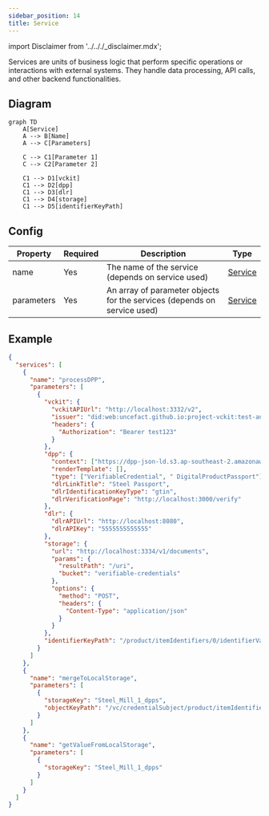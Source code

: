 ```yaml
---
sidebar_position: 14
title: Service
---
```


import Disclaimer from '../.././\_disclaimer.mdx';

<Disclaimer />

Services are units of business logic that perform specific operations or interactions with external systems. They handle data processing, API calls, and other backend functionalities.

## Diagram

```mermaid
graph TD
    A[Service]
    A --> B[Name]
    A --> C[Parameters]

    C --> C1[Parameter 1]
    C --> C2[Parameter 2]

    C1 --> D1[vckit]
    C1 --> D2[dpp]
    C1 --> D3[dlr]
    C1 --> D4[storage]
    C1 --> D5[identifierKeyPath]
```

## Config

| Property   | Required | Description                                                              | Type                                 |
| ---------- | -------- | ------------------------------------------------------------------------ | ------------------------------------ |
| name       | Yes      | The name of the service (depends on service used)                        | [Service](/docs/mock-apps/services/) |
| parameters | Yes      | An array of parameter objects for the services (depends on service used) | [Service](/docs/mock-apps/services/) |

## Example

```json
{
  "services": [
    {
      "name": "processDPP",
      "parameters": [
        {
          "vckit": {
            "vckitAPIUrl": "http://localhost:3332/v2",
            "issuer": "did:web:uncefact.github.io:project-vckit:test-and-development",
            "headers": {
              "Authorization": "Bearer test123"
            }
          },
          "dpp": {
            "context": ["https://dpp-json-ld.s3.ap-southeast-2.amazonaws.com/dppld.json"],
            "renderTemplate": [],
            "type": ["VerifiableCredential", " DigitalProductPassport"],
            "dlrLinkTitle": "Steel Passport",
            "dlrIdentificationKeyType": "gtin",
            "dlrVerificationPage": "http://localhost:3000/verify"
          },
          "dlr": {
            "dlrAPIUrl": "http://localhost:8080",
            "dlrAPIKey": "5555555555555"
          },
          "storage": {
            "url": "http://localhost:3334/v1/documents",
            "params": {
              "resultPath": "/uri",
              "bucket": "verifiable-credentials"
            },
            "options": {
              "method": "POST",
              "headers": {
                "Content-Type": "application/json"
              }
            }
          },
          "identifierKeyPath": "/product/itemIdentifiers/0/identifierValue"
        }
      ]
    },
    {
      "name": "mergeToLocalStorage",
      "parameters": [
        {
          "storageKey": "Steel_Mill_1_dpps",
          "objectKeyPath": "/vc/credentialSubject/product/itemIdentifiers/0/identifierValue"
        }
      ]
    },
    {
      "name": "getValueFromLocalStorage",
      "parameters": [
        {
          "storageKey": "Steel_Mill_1_dpps"
        }
      ]
    }
  ]
}
```
